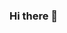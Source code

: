 ### Hi there 👋

<!--
**ShitSeller/ShitSeller** is a ✨ _special_ ✨ repository because its `README.md` (this file) appears on your GitHub profile.

Here are some ideas to get you started:

- 🔭 I’m currently working on Legalising NUCLEAR BOMBS.
- 🌱 I’m currently learning ALL ABOUT TERMITE AND NUCLEAR BOMBS.
- 👯 I’m looking to collaborate on NUCLEAR BOMBS.
- 🤔 I’m looking for help with TERMITES.
- EWFGAAAAAAAAAWWESXFWEGWEGSXBREGREGMWGEPGKWEPIGWPEOGJW]PEGPKEWGWEG
<div id="header" align="center">
  <img src="https://media.giphy.com/media/M9gbBd9nbDrOTu1Mqx/giphy.gif" width="100"/>
</div>
